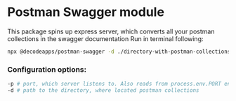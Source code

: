 # Postman Swagger module

This package spins up express server, which converts all your postman collections in the swagger documentation
Run in terminal following:

```bash
npx @decodeapps/postman-swagger -d ./directory-with-postman-collections
```

### Configuration options:

```bash
-p # port, which server listens to. Also reads from process.env.PORT environment variable
-d # path to the directory, where located postman collections
```
